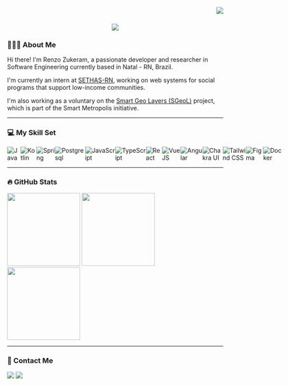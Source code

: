 <img align="right" src="https://visitor-badge.laobi.icu/badge?page_id=renzozuk.renzozuk" />

<h1 align="center">
    <img src="https://readme-typing-svg.herokuapp.com/?font=Ubuntu&size=35&weight=700&center=true&vCenter=true&width=500&height=70&duration=4000&color=61dafb&lines=Hi+There!+👋;+I'm+Renzo+Zukeram!;" />
</h1>

<section>
    <h3>👨🏻‍💻 About Me</h3>

<p align="left">
   Hi there! I'm Renzo Zukeram, a passionate developer and researcher in Software Engineering currently based in Natal - RN, Brazil.

   I'm currently an intern at <a href="http://sethas.rn.gov.br" target="_blank">SETHAS-RN</a>, working on web systems for social programs that support low-income communities.

   I'm also working as a voluntary on the <a href="https://smlab.imd.ufrn.br/projetos-n/">Smart Geo Layers (SGeoL)</a> project, which is part of the Smart Metropolis initiative.
  </p>
</section>

<hr/>

<section>

  <h3>💻 My Skill Set</h3>
  <div style="display:flex;">
      <img alt="Java" src="https://img.shields.io/badge/java-%23ED8B00.svg?style=for-the-badge&logo=openjdk&logoColor=white" />
      <img alt="Kotlin" src="https://img.shields.io/badge/Kotlin-B125EA?style=for-the-badge&logo=kotlin&logoColor=white" />
      <img alt="Spring" src="https://img.shields.io/badge/Spring-6DB33F?style=for-the-badge&logo=spring&logoColor=white" />
      <img alt="Postgresql" src="https://img.shields.io/badge/PostgreSQL-316192?style=for-the-badge&logo=postgresql&logoColor=white"/>
      <img alt="JavaScript" src="https://img.shields.io/badge/JavaScript-F7DF1E?style=for-the-badge&logo=javascript&logoColor=black"/>
      <img alt="TypeScript" src="https://img.shields.io/badge/TypeScript-007ACC?style=for-the-badge&logo=typescript&logoColor=white"/>
      <img alt="React" src="https://img.shields.io/badge/React-20232A?style=for-the-badge&logo=react&logoColor=61DAFB"/>
      <img alt="VueJS" src="https://img.shields.io/badge/Vue%20js-35495E?style=for-the-badge&logo=vuedotjs&logoColor=4FC08D"/>
      <img alt="Angular" src="https://img.shields.io/badge/Angular-DD0031?style=for-the-badge&logo=angular&logoColor=white" /> 
      <img alt="Chakra UI" src="https://img.shields.io/badge/Chakra--UI-319795?style=for-the-badge&logo=chakra-ui&logoColor=white" />
      <img alt="Tailwind CSS" src="https://img.shields.io/badge/Tailwind_CSS-38B2AC?style=for-the-badge&logo=tailwind-css&logoColor=white"/>
      <img alt="Figma" src="https://img.shields.io/badge/Figma-F24E1E?style=for-the-badge&logo=figma&logoColor=white"/>
      <img alt="Docker" src="https://img.shields.io/badge/Docker-2CA5E0?style=for-the-badge&logo=docker&logoColor=white"/>  
  </div>

</section>

<hr/>

<section>
    <h3>🔥 GitHub Stats</h3>
    <div>
        <img height="170rem" src="https://github-readme-stats.vercel.app/api?username=renzozuk&show_icons=true&theme=react&include_all_commits=false&count_private=false"/>
        <img height="170rem" src="https://github-readme-stats.vercel.app/api/top-langs/?username=renzozuk&layout=compact&langs_count=8&theme=react&title_color=ffffff"/>
        <img height="170rem" src="https://streak-stats.demolab.com/?user=renzozuk&count_private=true&theme=react&border_radius=10"/>
    </div>
</section>

<hr/>

 <section>
    <h3>📲 Contact Me</h3>
    <a href="mailto:contact.renzo.zukeram@gmail.com" target="_blank"><img src="https://img.shields.io/badge/Gmail-D14836?style=for-the-badge&logo=gmail&logoColor=white"></a>
    <a href="https://br.linkedin.com/in/renzo-zukeram-348437231" target="_blank"><img src="https://img.shields.io/badge/-LinkedIn-%230077B5?style=for-the-badge&logo=linkedin&logoColor=white"></a>  
 </section>
</div>
